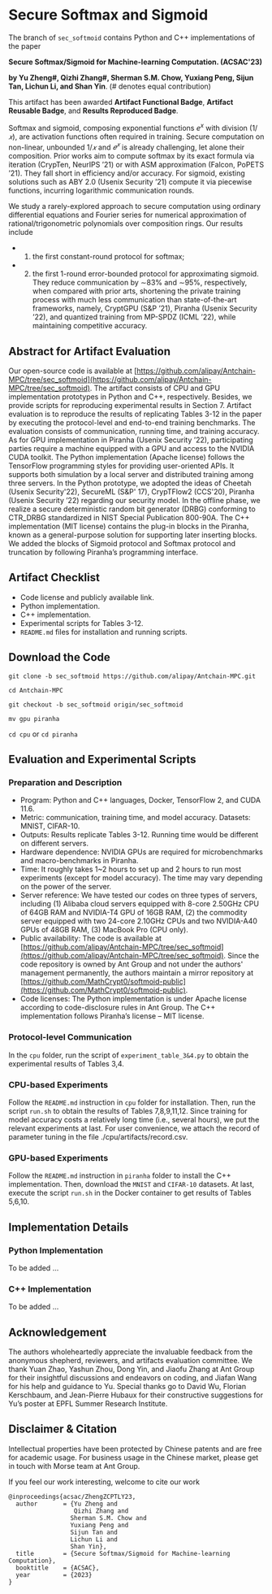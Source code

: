 # Secure Softmax and Sigmoid
The branch of `sec_softmoid` contains Python and C++ implementations of the paper 

**Secure Softmax/Sigmoid for Machine-learning Computation. (ACSAC'23)**

**by Yu Zheng#, Qizhi Zhang#, Sherman S.M. Chow, Yuxiang Peng, Sijun Tan, Lichun Li, and Shan Yin**. (# denotes equal contribution)

This artifact has been awarded  **Artifact Functional Badge**, **Artifact Reusable Badge**, and **Results Reproduced Badge**.

Softmax and sigmoid, composing exponential functions $e^x$ with division $(1/𝑥)$, are activation functions often required in training. Secure computation on non-linear, unbounded $1/𝑥$ and $𝑒^𝑥$ is already challenging, let alone their composition. Prior works aim to compute softmax by its exact formula via iteration (CrypTen, NeurIPS ’21) or with ASM approximation (Falcon, PoPETS ’21). They fall short in efficiency and/or accuracy. For sigmoid, existing solutions such as ABY 2.0 (Usenix Security ’21) compute it via piecewise functions, incurring logarithmic communication rounds.

We study a rarely-explored approach to secure computation using ordinary differential equations and Fourier series for numerical approximation of rational/trigonometric polynomials over composition rings. Our results include 
- 1) the first constant-round protocol for softmax;
- 2) the first 1-round error-bounded protocol for approximating sigmoid.
They reduce communication by ∼83% and ∼95%, respectively, when compared with prior arts, shortening the private training process with much less communication than state-of-the-art frameworks, namely, CryptGPU (S&P ’21), Piranha (Usenix Security ’22), and quantized training from MP-SPDZ (ICML ’22), while maintaining competitive accuracy.


## Abstract for Artifact Evaluation 
Our open-source code is available at [https://github.com/alipay/Antchain-MPC/tree/sec_softmoid](https://github.com/alipay/Antchain-MPC/tree/sec_softmoid). The artifact consists of CPU and GPU implementation prototypes in Python and C++, respectively. Besides, we provide scripts for reproducing experimental results in Section 7. Artifact evaluation is to reproduce the results of replicating Tables 3-12 in the paper by executing the protocol-level and end-to-end training benchmarks. The evaluation consists of communication, running time, and training accuracy. As for GPU implementation in Piranha (Usenix Security ’22), participating parties require a machine equipped with a GPU and access to the NVIDIA CUDA toolkit.
The Python implementation (Apache license) follows the TensorFlow programming styles for providing user-oriented APIs. It supports both simulation by a local server and distributed training among three servers. In the Python prototype, we adopted the ideas of Cheetah (Usenix Security'22), SecureML (S\&P' 17), CrypTFlow2 (CCS'20), Piranha (Usenix Security ’22) regarding our security model. In the offline phase, we realize a secure deterministic random bit generator (DRBG) conforming to CTR_DRBG standardized in NIST Special Publication 800-90A. The C++ implementation (MIT license) contains the plug-in blocks in the Piranha, known as a general-purpose solution for supporting later inserting blocks. We added the blocks of Sigmoid protocol and Softmax protocol and truncation by following Piranha’s programming interface.

## Artifact Checklist
- Code license and publicly available link.
- Python implementation.
- C++ implementation.
- Experimental scripts for Tables 3-12.
- `README.md` files for installation and running scripts.

## Download the Code

`git clone -b sec_softmoid https://github.com/alipay/Antchain-MPC.git`

`cd Antchain-MPC`

`git checkout -b sec_softmoid origin/sec_softmoid`

`mv gpu piranha`

`cd cpu` or `cd piranha` 

## Evaluation and Experimental Scripts

### Preparation and Description
- Program: Python and C++ languages, Docker, TensorFlow 2, and CUDA 11.6.
- Metric: communication, training time, and model accuracy. Datasets: MNIST, CIFAR-10.
- Outputs: Results replicate Tables 3-12. Running time would be different on different servers.
- Hardware dependence: NVIDIA GPUs are required for microbenchmarks and macro-benchmarks in Piranha.
- Time: It roughly takes 1~2 hours to set up and 2 hours to run most experiments (except for model accuracy). The time may vary depending on the power of the server.
- Server reference: We have tested our codes on three types of servers, including
  (1) Alibaba cloud servers equipped with 8-core 2.50GHz CPU of 64GB RAM and NVIDIA-T4 GPU of 16GB RAM,
  (2) the commodity server equipped with two 24-core 2.10GHz CPUs and two NVIDIA-A40 GPUs of 48GB RAM, 
  (3) MacBook Pro (CPU only).
- Public availability: The code is available at [https://github.com/alipay/Antchain-MPC/tree/sec_softmoid](https://github.com/alipay/Antchain-MPC/tree/sec_softmoid). Since the code repository is owned by Ant Group and not under the authors' management permanently, the authors maintain a mirror repository at [https://github.com/MathCrypt0/softmoid-public](https://github.com/MathCrypt0/softmoid-public).
- Code licenses: The Python implementation is under Apache license according to code-disclosure rules in Ant Group. The C++ implementation follows Piranha’s license – MIT license.

### Protocol-level Communication
In the `cpu` folder, run the script of `experiment_table_3&4.py` to obtain the experimental results of Tables 3,4.

### CPU-based Experiments 
Follow the `README.md` instruction in `cpu` folder for installation. Then, run the script `run.sh` to obtain the results of Tables 7,8,9,11,12. Since training for model accuracy costs a relatively long time (i.e., several hours), we put the relevant experiments at last. For user convenience, we attach the record of parameter tuning in the file ./cpu/artifacts/record.csv.

### GPU-based Experiments 
Follow the `README.md` instruction in `piranha` folder to install the C++ implementation. Then, download the `MNIST` and `CIFAR-10` datasets. At last, execute the script `run.sh` in the Docker container to get results of Tables 5,6,10.

## Implementation Details
### Python Implementation
To be added ...
### C++ Implementation 
To be added ...

## Acknowledgement
The authors wholeheartedly appreciate the invaluable feedback from the anonymous shepherd, reviewers, and artifacts evaluation committee. We thank Yuan Zhao, Yashun Zhou, Dong Yin, and Jiaofu Zhang at Ant Group for their insightful discussions and endeavors on coding, and Jiafan Wang for his help and guidance to Yu. Special thanks go to David Wu, Florian Kerschbaum, and Jean-Pierre Hubaux for their constructive suggestions for Yu’s poster at EPFL Summer Research Institute.  

## Disclaimer & Citation

Intellectual properties have been protected by Chinese patents and are free for academic usage. For business usage in the Chinese market, please get in touch with Morse team at Ant Group.

If you feel our work interesting, welcome to cite our work
```
@inproceedings{acsac/ZhengZCPTLY23,
  author       = {Yu Zheng and 
                  Qizhi Zhang and
                 Sherman S.M. Chow and
                 Yuxiang Peng and
                 Sijun Tan and
                 Lichun Li and
                 Shan Yin},
  title        = {Secure Softmax/Sigmoid for Machine-learning Computation},
  booktitle    = {ACSAC},
  year         = {2023}
}
```


